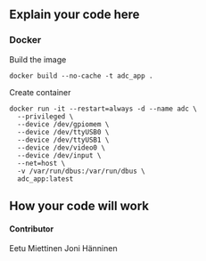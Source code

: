 ## Explain your code here


### Docker

Build the image
```
docker build --no-cache -t adc_app .
```

Create container

```
docker run -it --restart=always -d --name adc \
  --privileged \
  --device /dev/gpiomem \
  --device /dev/ttyUSB0 \
  --device /dev/ttyUSB1 \
  --device /dev/video0 \
  --device /dev/input \
  --net=host \
  -v /var/run/dbus:/var/run/dbus \
  adc_app:latest
  ```


## How your code will work



#### Contributor
Eetu Miettinen
Joni Hänninen
